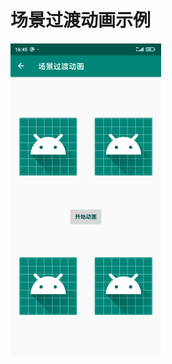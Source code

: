 # 场景过渡动画示例

![点击查看效果图](https://github.com/cathu/DemoCode/blob/master/%E5%9C%BA%E6%99%AF%E8%BF%87%E6%B8%A1%E5%8A%A8%E7%94%BB%E7%A4%BA%E4%BE%8B/%E6%95%88%E6%9E%9C%E5%9B%BE.gif)
